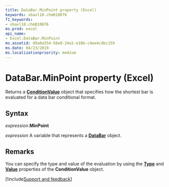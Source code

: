 ```yaml
---
title: DataBar.MinPoint property (Excel)
keywords: vbaxl10.chm810076
f1_keywords:
- vbaxl10.chm810076
ms.prod: excel
api_name:
- Excel.DataBar.MinPoint
ms.assetid: d9a0a554-50e8-24a1-e10b-c4ee4cdbc159
ms.date: 04/23/2019
ms.localizationpriority: medium
---
```



# DataBar.MinPoint property (Excel)

Returns a **[ConditionValue](Excel.ConditionValue.md)** object that specifies how the shortest bar is evaluated for a data bar conditional format.


## Syntax

_expression_.**MinPoint**

_expression_ A variable that represents a **[DataBar](Excel.DataBar.md)** object.


## Remarks

You can specify the type and value of the evaluation by using the **[Type](Excel.ConditionValue.Type.md)** and **[Value](Excel.ConditionValue.Value.md)** properties of the **ConditionValue** object.




[!include[Support and feedback](~/includes/feedback-boilerplate.md)]